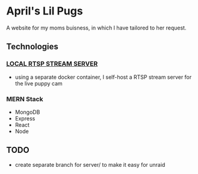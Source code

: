 # April's Lil Pugs

A website for my moms buisness, in which I have tailored to her request.

## Technologies

### [LOCAL RTSP STREAM SERVER](https://github.com/JamiePhonic/rtmps-hls-server)

- using a separate docker container, I self-host a RTSP stream server for the live puppy cam

### MERN Stack

- MongoDB
- Express
- React
- Node

## TODO

- create separate branch for server/ to make it easy for unraid

